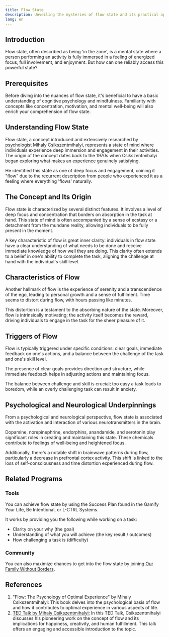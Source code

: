 ```yaml
---
title: Flow State
description: Unveiling the mysteries of flow state and its practical applications.
lang: en
---
```


<Divider />

## Introduction

Flow state, often described as being 'in the zone', is a mental state where a person performing an activity is fully immersed in a feeling of energized focus, full involvement, and enjoyment. But how can one reliably access this powerful state?

## Prerequisites

Before diving into the nuances of flow state, it's beneficial to have a basic understanding of cognitive psychology and mindfulness. Familiarity with concepts like concentration, motivation, and mental well-being will also enrich your comprehension of flow state.

## Understanding Flow State

Flow state, a concept introduced and extensively researched by psychologist Mihaly Csikszentmihalyi, represents a state of mind where individuals experience deep immersion and engagement in their activities. The origin of the concept dates back to the 1970s when Csikszentmihalyi began exploring what makes an experience genuinely satisfying. 

He identified this state as one of deep focus and engagement, coining it "flow" due to the recurrent description from people who experienced it as a feeling where everything 'flows' naturally.

## The Concept and Its Origin

Flow state is characterized by several distinct features. It involves a level of deep focus and concentration that borders on absorption in the task at hand. This state of mind is often accompanied by a sense of ecstasy or a detachment from the mundane reality, allowing individuals to be fully present in the moment. 

A key characteristic of flow is great inner clarity: individuals in flow state have a clear understanding of what needs to be done and receive immediate knowledge of how well they are doing. This clarity often extends to a belief in one's ability to complete the task, aligning the challenge at hand with the individual's skill level.

## Characteristics of Flow

Another hallmark of flow is the experience of serenity and a transcendence of the ego, leading to personal growth and a sense of fulfilment. Time seems to distort during flow, with hours passing like minutes.

This distortion is a testament to the absorbing nature of the state. Moreover, flow is intrinsically motivating; the activity itself becomes the reward, driving individuals to engage in the task for the sheer pleasure of it.

## Triggers of Flow

Flow is typically triggered under specific conditions: clear goals, immediate feedback on one's actions, and a balance between the challenge of the task and one's skill level.

The presence of clear goals provides direction and structure, while immediate feedback helps in adjusting actions and maintaining focus.

The balance between challenge and skill is crucial; too easy a task leads to boredom, while an overly challenging task can result in anxiety.

## Psychological and Neurological Underpinnings

From a psychological and neurological perspective, flow state is associated with the activation and interaction of various neurotransmitters in the brain.

Dopamine, norepinephrine, endorphins, anandamide, and serotonin play significant roles in creating and maintaining this state. These chemicals contribute to feelings of well-being and heightened focus.

Additionally, there's a notable shift in brainwave patterns during flow, particularly a decrease in prefrontal cortex activity. This shift is linked to the loss of self-consciousness and time distortion experienced during flow.

## Related Programs

### Tools
You can achieve flow state by using the Success Plan found in the Gamify Your Life, Be Intentional, or L-CTRL Systems.

It works by providing you the following while working on a task:
- Clarity on your why (the goal)
- Understanding of what you will achieve (the key result / outcomes)
- How challenging a task is (difficulty)

### Community
You can also maximize chances to get into the flow state by joining [Our Family Without Borders](https://www.ourfamilywithoutborders.com/for/founders).

## References

1. "Flow: The Psychology of Optimal Experience" by Mihaly Csikszentmihalyi: This book delves into the psychological basis of flow and how it contributes to optimal experience in various aspects of life. 
2. [TED Talk by Mihaly Csikszentmihalyi:](https://www.ted.com/talks/mihaly_csikszentmihalyi_flow_the_secret_to_happiness) In this TED Talk, Csikszentmihalyi discusses his pioneering work on the concept of flow and its implications for happiness, creativity, and human fulfillment. This talk offers an engaging and accessible introduction to the topic.
